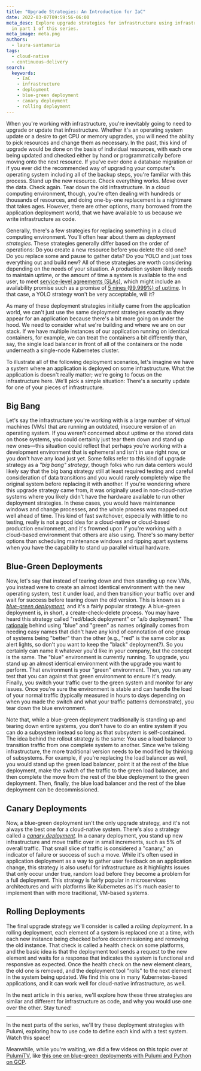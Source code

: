 ```yaml
---
title: "Upgrade Strategies: An Introduction for IaC"
date: 2022-03-07T09:59:56-06:00
meta_desc: Explore upgrade strategies for infrastructure using infrastructure as code
  in part 1 of this series.
meta_image: meta.png
authors:
  - laura-santamaria
tags:
  - cloud-native
  - continuous-delivery
search:
  keywords:
    - IaC
    - infrastructure
    - deployment
    - blue-green deployment
    - canary deployment
    - rolling deployment
---
```


When you're working with infrastructure, you're inevitably going to need to upgrade or update that infrastructure. Whether it's an operating system update or a desire to get CPU or memory upgrades, you will need the ability to pick resources and change them as necessary. In the past, this kind of upgrade would be done on the basis of individual resources, with each one being updated and checked either by hand or programmatically before moving onto the next resource. If you've ever done a database migration or if you ever did the recommended way of upgrading your computer's operating system including all of the backup steps, you're familiar with this process. Stand up the new resource. Check everything works. Move over the data. Check again. Tear down the old infrastructure. In a cloud computing environment, though, you're often dealing with hundreds or thousands of resources, and doing one-by-one replacement is a nightmare that takes ages. However, there are other options, many borrowed from the application deployment world, that we have available to us because we write infrastructure as code.

<!-- more -->

Generally, there's a few strategies for replacing something in a cloud computing environment. You'll often hear about them as _deployment strategies_. These strategies generally differ based on the order of operations: Do you create a new resource before you delete the old one? Do you replace some and pause to gather data? Do you YOLO and just toss everything out and build new? All of these strategies are worth considering depending on the needs of your situation. A production system likely needs to maintain uptime, or the amount of time a system is available to the end user, to meet [service-level agreements (SLAs)](https://cloud.google.com/blog/products/devops-sre/sre-fundamentals-sli-vs-slo-vs-sla), which might include an availability promise such as a promise of [5 nines (99.999%) of uptime](https://www.atlassian.com/blog/statuspage/high-availability). In that case, a YOLO strategy won't be very acceptable, will it?

As many of these deployment strategies initially came from the application world, we can't just use the same deployment strategies exactly as they appear for an application because there's a bit more going on under the hood. We need to consider what we're building and where we are on our stack. If we have multiple instances of our application running on identical containers, for example, we can treat the containers a bit differently than, say, the single load balancer in front of all of the containers or the node underneath a single-node Kubernetes cluster.

To illustrate all of the following deployment scenarios, let's imagine we have a system where an application is deployed on some infrastructure. What the application is doesn't really matter; we're going to focus on the infrastructure here. We'll pick a simple situation: There's a security update for one of your pieces of infrastructure.

## Big Bang

Let's say the infrastructure you're working with is a large number of virtual machines (VMs) that are running an outdated, insecure version of an operating system. If you weren't concerned about uptime or the stored data on those systems, you could certainly just tear them down and stand up new ones—this situation could reflect that perhaps you're working with a development environment that is ephemeral and isn't in use right now, or you don't have any load just yet. Some folks refer to this kind of upgrade strategy as a _"big bang" strategy_, though folks who run data centers would likely say that the big bang strategy still at least required testing and careful consideration of data transitions and you would rarely completely wipe the original system before replacing it with another. If you're wondering where this upgrade strategy came from, it was originally used in non-cloud-native systems where you likely didn't have the hardware available to run other deployment strategies. In these cases, you would have maintenance windows and change processes, and the whole process was mapped out well ahead of time. This kind of fast switchover, especially with little to no testing, really is not a good idea for a cloud-native or cloud-based production environment, and it's frowned upon if you're working with a cloud-based environment that others are also using. There's so many better options than scheduling maintenance windows and ripping apart systems when you have the capability to stand up parallel virtual hardware.

## Blue-Green Deployments

Now, let's say that instead of tearing down and then standing up new VMs, you instead were to create an almost identical environment with the new operating system, test it under load, and then transition your traffic over and wait for success before tearing down the old version. This is known as a [_blue-green deployment_](https://martinfowler.com/bliki/BlueGreenDeployment.html), and it's a fairly popular strategy. A blue-green deployment is, in short, a create-check-delete process. You may have heard this strategy called "red/black deployment" or "a/b deployment." The [rationale](https://gitlab.com/-/snippets/1846041) behind using "blue" and "green" as names originally comes from needing easy names that didn't have any kind of connotation of one group of systems being "better" than the other (e.g., "red" is the same color as alert lights, so don't you want to keep the "black" deployment?). So you certainly can name it whatever you'd like in your company, but the concept is the same. The "blue" environment is currently running. To upgrade, you stand up an almost identical environment with the upgrade you want to perform. That environment is your "green" environment. Then, you run any test that you can against that green environment to ensure it's ready. Finally, you switch your traffic over to the green system and monitor for any issues. Once you're sure the environment is stable and can handle the load of your normal traffic (typically measured in hours to days depending on when you made the switch and what your traffic patterns demonstrate), you tear down the blue environment.

Note that, while a blue-green deployment traditionally is standing up and tearing down entire systems, you don't have to do an entire system if you can do a subsystem instead so long as that subsystem is self-contained. The idea behind the rollout strategy is the same: You use a load balancer to transition traffic from one complete system to another. Since we're talking infrastructure, the more traditional version needs to be modified by thinking of subsystems. For example, if you're replacing the load balancer as well, you would stand up the green load balancer, point it at the rest of the blue deployment, make the switch of the traffic to the green load balancer, and then complete the move from the rest of the blue deployment to the green deployment. Then, finally, the blue load balancer and the rest of the blue deployment can be decommissioned.

## Canary Deployments

Now, a blue-green deployment isn't the only upgrade strategy, and it's not always the best one for a cloud-native system. There's also a strategy called a [_canary deployment_](https://martinfowler.com/bliki/CanaryRelease.html). In a canary deployment, you stand up new infrastructure and move traffic over in small increments, such as 5% of overall traffic. That small slice of traffic is considered a "canary," an indicator of failure or success of such a move. While it's often used in application deployment as a way to gather user  feedback on an application change, this strategy is also useful for infrastructure as it highlights issues that only occur under true, random load before they become a problem for a full deployment. This strategy is fairly popular in microservices architectures and with platforms like Kubernetes as it's much easier to implement than with more traditional, VM-based systems.

## Rolling Deployments

The final upgrade strategy we'll consider is called a _rolling deployment_. In a rolling deployment, each element of a system is replaced one at a time, with each new instance being checked before decommissioning and removing the old instance. That check is called a health check on some platforms, and the basic idea is that the deployment tool sends a request to the new element and waits for a response that indicates the system is functional and responsive as expected. Once the health check on the new element clears, the old one is removed, and the deployment tool "rolls" to the next element in the system being updated. We find this one in many Kubernetes-based applications, and it can work well for cloud-native infrastructure, as well.

In the next article in this series, we'll explore how these three strategies are similar and different for infrastructure as code, and why you would use one over the other. Stay tuned!

---

In the next parts of the series, we'll try these deployment strategies with Pulumi, exploring how to use code to define each kind with a test system. Watch this space!

Meanwhile, while you're waiting, we did a few videos on this topic over at [PulumiTV](https://www.youtube.com/c/PulumiTV/featured), like [this one on blue-green deployments with Pulumi and Python on GCP](https://www.youtube.com/watch?v=vviIVCloMKQ&t=1s).
